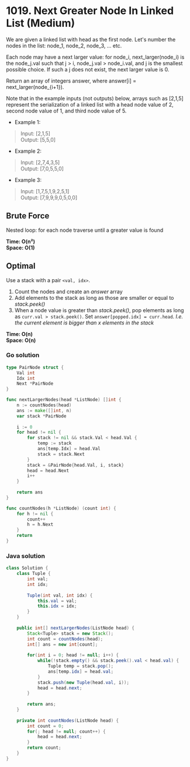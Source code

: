 # 1019. Next Greater Node In Linked List (Medium)

We are given a linked list with head as the first node.  Let's number the nodes in the list: node_1, node_2, node_3, ... etc.

Each node may have a next larger value: for node_i, next_larger(node_i) is the node_j.val such that j > i, node_j.val > node_i.val, and j is the smallest possible choice.  If such a j does not exist, the next larger value is 0.

Return an array of integers answer, where answer[i] = next_larger(node_{i+1}).

Note that in the example inputs (not outputs) below, arrays such as [2,1,5] represent the serialization of a linked list with a head node value of 2, second node value of 1, and third node value of 5.

- Example 1:
> Input: [2,1,5] <br>
> Output: [5,5,0]
- Example 2:
> Input: [2,7,4,3,5] <br>
> Output: [7,0,5,5,0]
- Example 3:
> Input: [1,7,5,1,9,2,5,1] <br>
> Output: [7,9,9,9,0,5,0,0]


## Brute Force
Nested loop: for each node traverse until a greater value is found

**Time: O(n²) <br> Space: O(1)**

## Optimal
Use a stack with a pair `<val, idx>`. 
1. Count the nodes and create an *answer* array
2. Add elements to the stack as long as those are smaller or equal to *stack.peek()* 
3. When a node value is greater than *stack.peek()*, pop elements as long as 
  `curr.val > stack.peek()`. Set `answer[popped.idx] = curr.head`.
  *I.e. the current element is bigger than x elements in the stack*

**Time: O(n) <br> Space: O(n)**

### Go solution
```go
type PairNode struct {
    Val int
    Idx int
    Next *PairNode
}

func nextLargerNodes(head *ListNode) []int {
    n := countNodes(head)
    ans := make([]int, n)
    var stack *PairNode
    
    i := 0
    for head != nil {
        for stack != nil && stack.Val < head.Val {
            temp := stack
            ans[temp.Idx] = head.Val
            stack = stack.Next
        }
        stack = &PairNode{head.Val, i, stack}
        head = head.Next
        i++
    }
    
    return ans
}

func countNodes(h *ListNode) (count int) {
    for h != nil {
        count++
        h = h.Next
    }
    return
}
```
### Java solution
```java
class Solution {
    class Tuple {
        int val;
        int idx;
        
        Tuple(int val, int idx) {
            this.val = val;
            this.idx = idx;
        }
    }
    
    public int[] nextLargerNodes(ListNode head) {
        Stack<Tuple> stack = new Stack();
        int count = countNodes(head);
        int[] ans = new int[count];
        
        for(int i = 0; head != null; i++) {
            while(!stack.empty() && stack.peek().val < head.val) {
                Tuple temp = stack.pop();
                ans[temp.idx] = head.val;
            }
            stack.push(new Tuple(head.val, i));
            head = head.next;
        }
        
        return ans;
    }
    
    private int countNodes(ListNode head) {
        int count = 0;
        for(; head != null; count++) {
            head = head.next;
        }
        return count;
    }
}
```